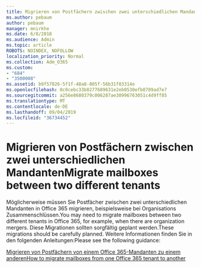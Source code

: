 ```yaml
---
title: Migrieren von Postfächern zwischen zwei unterschiedlichen Mandanten
ms.author: pebaum
author: pebaum
manager: mnirkhe
ms.date: 6/8/2018
ms.audience: Admin
ms.topic: article
ROBOTS: NOINDEX, NOFOLLOW
localization_priority: Normal
ms.collection: Adm_O365
ms.custom:
- "684"
- "3500008"
ms.assetid: b9f57026-5f1f-48a8-805f-56b31f83314e
ms.openlocfilehash: 0c0cebc33b8277689631e2eb0530efb8789ad7e7
ms.sourcegitcommit: a256e8680379c006287ae30996763051c4d9ff85
ms.translationtype: MT
ms.contentlocale: de-DE
ms.lasthandoff: 09/04/2019
ms.locfileid: "36734452"
---
```

# <a name="migrate-mailboxes-between-two-different-tenants"></a><span data-ttu-id="6689e-102">Migrieren von Postfächern zwischen zwei unterschiedlichen Mandanten</span><span class="sxs-lookup"><span data-stu-id="6689e-102">Migrate mailboxes between two different tenants</span></span>

<span data-ttu-id="6689e-103">Möglicherweise müssen Sie Postfächer zwischen zwei unterschiedlichen Mandanten in Office 365 migrieren, beispielsweise bei Organisations Zusammenschlüssen.</span><span class="sxs-lookup"><span data-stu-id="6689e-103">You may need to migrate mailboxes between two different tenants in Office 365, for example, when there are organization mergers.</span></span> <span data-ttu-id="6689e-104">Diese Migrationen sollten sorgfältig geplant werden.</span><span class="sxs-lookup"><span data-stu-id="6689e-104">These migrations should be carefully planned.</span></span> <span data-ttu-id="6689e-105">Weitere Informationen finden Sie in den folgenden Anleitungen:</span><span class="sxs-lookup"><span data-stu-id="6689e-105">Please see the following guidance:</span></span>
  
[<span data-ttu-id="6689e-106">Migrieren von Postfächern von einem Office 365-Mandanten zu einem anderen</span><span class="sxs-lookup"><span data-stu-id="6689e-106">How to migrate mailboxes from one Office 365 tenant to another</span></span>](https://docs.microsoft.com/Exchange/mailbox-migration/migrate-mailboxes-across-tenants)
  
